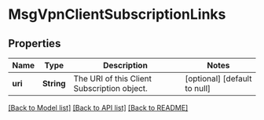 # MsgVpnClientSubscriptionLinks

## Properties
Name | Type | Description | Notes
------------ | ------------- | ------------- | -------------
**uri** | **String** | The URI of this Client Subscription object. | [optional] [default to null]

[[Back to Model list]](../README.md#documentation-for-models) [[Back to API list]](../README.md#documentation-for-api-endpoints) [[Back to README]](../README.md)


